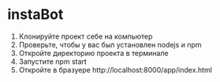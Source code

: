 # instaBot
1. Клонируйте проект себе на компьютер
2. Проверьте, чтобы у вас был установлен nodejs и npm 
3. Откройте директорию проекта в терминале
4. Запустите npm start
5. Откройте в бразуере http://localhost:8000/app/index.html

